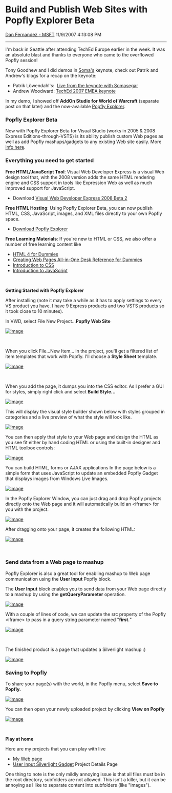 <div id="page">

# Build and Publish Web Sites with Popfly Explorer Beta

[Dan Fernandez -
MSFT](https://social.msdn.microsoft.com/profile/Dan%20Fernandez%20-%20MSFT)
11/9/2007 4:13:08 PM

-----

<div id="content">

I'm back in Seattle after attending TechEd Europe earlier in the week.
It was an absolute blast and thanks to everyone who came to the
overflowed Popfly session\!

Tony Goodhew and I did demos in
[Soma's](http://blogs.msdn.com/somasegar) keynote, check out Patrik and
Andrew's blogs for a recap on the keynote:

  - Patrik Löwendahl's:  [Live from the keynote with
    Somasegar](http://www.lowendahl.net/showShout.aspx?id=167)
  - Andrew Woodward: [TechEd 2007 EMEA
    keynote](http://www.21apps.com/2007/11/teched-2007-emea-key-note.html)

In my demo, I showed off **AddOn Studio for World of Warcraft**
(separate post on that later) and the now-available [Popfly
Explorer](http://go.microsoft.com/fwlink/?LinkID=104063).

### Popfly Explorer Beta

New with Popfly Explorer Beta for Visual Studio (works in 2005 & 2008
Express Editions-through-VSTS) is its ability publish custom Web pages
as well as add Popfly mashups/gadgets to any existing Web site easily.
More [info here](http://www.popfly.ms/Overview/Explorer.aspx).

### Everything you need to get started

**Free HTML/JavaScript Tool**: Visual Web Developer Express is a visual
Web design tool that, with the 2008 version adds the same HTML rendering
engine and CSS support in tools like Expression Web as well as much
improved support for JavaScript.

  - Download [Visual Web Developer Express 2008
    Beta 2](http://msdn2.microsoft.com/en-us/express/future/bb421471.aspx)

**Free HTML Hosting**: Using Popfly Explorer Beta, you can now publish
HTML, CSS, JavaScript, images, and XML files directly to your own Popfly
space.

  - [Download Popfly
    Explorer](http://go.microsoft.com/fwlink/?LinkID=104063)

**Free Learning Materials**: If you're new to HTML or CSS, we also offer
a number of free learning content like

  - [HTML 4 for
    Dummies](http://msdn.microsoft.com/vstudio/express/beginner/web/tier1/html/)
  - [Creating Web Pages All-in-One Desk Reference for
    Dummies](http://msdn.microsoft.com/vstudio/express/beginner/web/tier1/webpages/)
  - [Introduction to
    CSS](http://msdn.microsoft.com/vstudio/express/beginner/web/tier1/css/)
  - [Introduction to
    JavaScript](http://msdn.microsoft.com/vstudio/express/beginner/web/tier1/javascript/)

 

**Getting Started with Popfly Explorer**

After installing (note it may take a while as it has to apply settings
to every VS product you have. I have 9 Express products and two VSTS
products so it took close to 10 minutes).

In VWD, select File New Project...**Popfly Web
Site**

[![image](https://msdnshared.blob.core.windows.net/media/TNBlogsFS/BlogFileStorage/blogs_msdn/danielfe/WindowsLiveWriter/PopflyExplorerandTechEdEurope_A507/image_thumb_1.png)](https://msdnshared.blob.core.windows.net/media/TNBlogsFS/BlogFileStorage/blogs_msdn/danielfe/WindowsLiveWriter/PopflyExplorerandTechEdEurope_A507/image_4.png)

 

When you click File...New Item... in the project, you'll get a filtered
list of item templates that work with Popfly. I'll choose a **Style
Sheet**
template.

[![image](https://msdnshared.blob.core.windows.net/media/TNBlogsFS/BlogFileStorage/blogs_msdn/danielfe/WindowsLiveWriter/PopflyExplorerandTechEdEurope_A507/image_thumb_2.png)](https://msdnshared.blob.core.windows.net/media/TNBlogsFS/BlogFileStorage/blogs_msdn/danielfe/WindowsLiveWriter/PopflyExplorerandTechEdEurope_A507/image_6.png)

 

When you add the page, it dumps you into the CSS editor. As I prefer a
GUI for styles, simply right click and select **Build
Style...**

[![image](https://msdnshared.blob.core.windows.net/media/TNBlogsFS/BlogFileStorage/blogs_msdn/danielfe/WindowsLiveWriter/PopflyExplorerandTechEdEurope_A507/image_thumb_11.png)](https://msdnshared.blob.core.windows.net/media/TNBlogsFS/BlogFileStorage/blogs_msdn/danielfe/WindowsLiveWriter/PopflyExplorerandTechEdEurope_A507/image_24.png)

This will display the visual style builder shown below with styles
grouped in categories and a live preview of what the style will look
like.

[![image](https://msdnshared.blob.core.windows.net/media/TNBlogsFS/BlogFileStorage/blogs_msdn/danielfe/WindowsLiveWriter/PopflyExplorerandTechEdEurope_A507/image_thumb_6.png)](https://msdnshared.blob.core.windows.net/media/TNBlogsFS/BlogFileStorage/blogs_msdn/danielfe/WindowsLiveWriter/PopflyExplorerandTechEdEurope_A507/image_14.png)

You can then apply that style to your Web page and design the HTML as
you see fit either by hand coding HTML or using the built-in designer
and HTML toolbox
controls:

[![image](https://msdnshared.blob.core.windows.net/media/TNBlogsFS/BlogFileStorage/blogs_msdn/danielfe/WindowsLiveWriter/PopflyExplorerandTechEdEurope_A507/image_thumb_12.png)](https://msdnshared.blob.core.windows.net/media/TNBlogsFS/BlogFileStorage/blogs_msdn/danielfe/WindowsLiveWriter/PopflyExplorerandTechEdEurope_A507/image_26.png)

You can build HTML, forms or AJAX applications In the page below is a
simple form that uses JavaScript to update an embedded Popfly Gadget
that displays images from Windows Live
Images.

[![image](https://msdnshared.blob.core.windows.net/media/TNBlogsFS/BlogFileStorage/blogs_msdn/danielfe/WindowsLiveWriter/PopflyExplorerandTechEdEurope_A507/image_thumb_15.png)](https://msdnshared.blob.core.windows.net/media/TNBlogsFS/BlogFileStorage/blogs_msdn/danielfe/WindowsLiveWriter/PopflyExplorerandTechEdEurope_A507/image_32.png)

In the Popfly Explorer Window, you can just drag and drop Popfly
projects directly onto the Web page and it will automatically build an
\<iframe\> for you with the
project. 

[![image](https://msdnshared.blob.core.windows.net/media/TNBlogsFS/BlogFileStorage/blogs_msdn/danielfe/WindowsLiveWriter/PopflyExplorerandTechEdEurope_A507/image_thumb_13.png)](https://msdnshared.blob.core.windows.net/media/TNBlogsFS/BlogFileStorage/blogs_msdn/danielfe/WindowsLiveWriter/PopflyExplorerandTechEdEurope_A507/image_28.png)

After dragging onto your page, it creates the following
HTML:

[![image](https://msdnshared.blob.core.windows.net/media/TNBlogsFS/BlogFileStorage/blogs_msdn/danielfe/WindowsLiveWriter/PopflyExplorerandTechEdEurope_A507/image_thumb_16.png)](https://msdnshared.blob.core.windows.net/media/TNBlogsFS/BlogFileStorage/blogs_msdn/danielfe/WindowsLiveWriter/PopflyExplorerandTechEdEurope_A507/image_34.png)

 

### Send data from a Web page to mashup

Popfly Explorer is also a great tool for enabling mashup to Web page
communication using the **User Input** Popfly block.

The **User Input** block enables you to send data from your Web page
directly to a mashup by using the **getQueryParameter**
operation.

[![image](https://msdnshared.blob.core.windows.net/media/TNBlogsFS/BlogFileStorage/blogs_msdn/danielfe/WindowsLiveWriter/PopflyExplorerandTechEdEurope_A507/image_thumb_14.png)](https://msdnshared.blob.core.windows.net/media/TNBlogsFS/BlogFileStorage/blogs_msdn/danielfe/WindowsLiveWriter/PopflyExplorerandTechEdEurope_A507/image_30.png)

With a couple of lines of code, we can update the src property of the
Popfly \<iframe\> to pass in a query string parameter named
"**first.**"

[![image](https://msdnshared.blob.core.windows.net/media/TNBlogsFS/BlogFileStorage/blogs_msdn/danielfe/WindowsLiveWriter/PopflyExplorerandTechEdEurope_A507/image_thumb_19.png)](https://msdnshared.blob.core.windows.net/media/TNBlogsFS/BlogFileStorage/blogs_msdn/danielfe/WindowsLiveWriter/PopflyExplorerandTechEdEurope_A507/image_40.png)

 

The finished product is a page that updates a Silverlight mashup
:)

[![image](https://msdnshared.blob.core.windows.net/media/TNBlogsFS/BlogFileStorage/blogs_msdn/danielfe/WindowsLiveWriter/PopflyExplorerandTechEdEurope_A507/image_thumb_18.png)](https://msdnshared.blob.core.windows.net/media/TNBlogsFS/BlogFileStorage/blogs_msdn/danielfe/WindowsLiveWriter/PopflyExplorerandTechEdEurope_A507/image_38.png)

### Saving to Popfly

To share your page(s) with the world, in the Popfly menu, select **Save
to
Popfly.**

[![image](https://msdnshared.blob.core.windows.net/media/TNBlogsFS/BlogFileStorage/blogs_msdn/danielfe/WindowsLiveWriter/PopflyExplorerandTechEdEurope_A507/image_thumb_20.png)](https://msdnshared.blob.core.windows.net/media/TNBlogsFS/BlogFileStorage/blogs_msdn/danielfe/WindowsLiveWriter/PopflyExplorerandTechEdEurope_A507/image_42.png)

You can then open your newly uploaded project by clicking **View on
Popfly**

[![image](https://msdnshared.blob.core.windows.net/media/TNBlogsFS/BlogFileStorage/blogs_msdn/danielfe/WindowsLiveWriter/PopflyExplorerandTechEdEurope_A507/image_thumb_21.png)](https://msdnshared.blob.core.windows.net/media/TNBlogsFS/BlogFileStorage/blogs_msdn/danielfe/WindowsLiveWriter/PopflyExplorerandTechEdEurope_A507/image_44.png)

 

**Play at home**

Here are my projects that you can play with live

  - [My Web page](http://www.popfly.ms/users/Dan/MyNewSite1)
  - [User Input Silverlight
    Gadget](http://www.popfly.ms/users/Dan/UserInputSlideshow.details)
    Project Details Page

One thing to note is the only mildly annoying issue is that all files
must be in the root directory, subfolders are not allowed. This isn't a
killer, but it can be annoying as I like to separate content into
subfolders (like "images").

</div>

</div>
